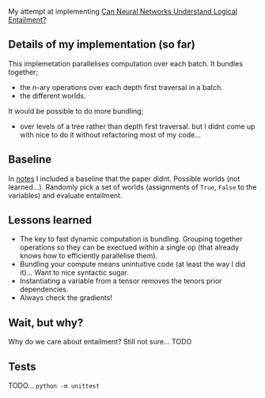 My attempt at implementing [Can Neural Networks Understand Logical Entailment?](https://arxiv.org/abs/1802.08535)

## Details of my implementation (so far)

This implemetation parallelises computation over each batch. It bundles together;
- the n-ary operations over each depth first traversal in a batch.
- the different worlds.

It would be possible to do more bundling;
- over levels of a tree rather than depth first traversal.
but I didnt come up with nice to do it without refactoring most of my code...

## Baseline

In [notes](/notes) I included a baseline that the paper didnt. Possible worlds (not learned...).
Randomly pick a set of worlds (assignments of `True`, `False` to the variables) and evaluate entailment.

## Lessons learned

- The key to fast dynamic computation is bundling. Grouping together operations so they can be exectued within a single op (that already knows how to efficiently parallelise them).
- Bundling your compute means unintuitive code (at least the way I did it)... Want to nice syntactic sugar.
- Instantiating a variable from a tensor removes the tenors prior dependencies.
- Always check the gradients!

## Wait, but why?

Why do we care about entailment?
Still not sure... TODO

## Tests

TODO... `python -m unittest`
